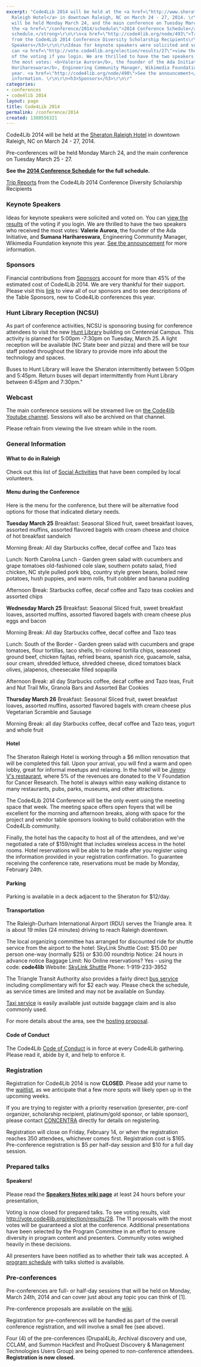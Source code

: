 ```yaml
---
excerpt: "Code4Lib 2014 will be held at the <a href=\"http://www.sheratonraleigh.com/\">Sheraton
  Raleigh Hotel</a> in downtown Raleigh, NC on March 24 - 27, 2014. \r\n \r\nPre-conferences
  will be held Monday March 24, and the main conference on Tuesday March 25 - 27.\r\n\r\n<strong>See
  the <a href=\"/conference/2014/schedule\">2014 Conference Schedule</a> for the full
  schedule.</strong>\r\n\r\n<a href=\"http://code4lib.org/node/493\">Trip Reports</a>
  from the Code4Lib 2014 Conference Diversity Scholarship Recipients\r\n\r\n<h3>Keynote
  Speakers</h3>\r\n\r\nIdeas for keynote speakers were solicited and voted on. You
  can <a href=\"http://vote.code4lib.org/election/results/27\">view the results</a>
  of the voting if you login. We are thrilled to have the two speakers who received
  the most votes: <b>Valerie Aurora</b>, the founder of the Ada Initiative, and <b>Sumana
  Harihareswara</b>, Engineering Community Manager, Wikimedia Foundation keynote this
  year. <a href=\"http://code4lib.org/node/490\">See the announcement</a> for more
  information. \r\n\r\n<h3>Sponsors</h3>\r\n\r"
categories:
- conferences
- code4lib 2014
layout: page
title: Code4Lib 2014
permalink: /conference/2014
created: 1380556321
---
```

Code4Lib 2014 will be held at the <a href="http://www.sheratonraleigh.com/">Sheraton Raleigh Hotel</a> in downtown Raleigh, NC on March 24 - 27, 2014. 
 
Pre-conferences will be held Monday March 24, and the main conference on Tuesday March 25 - 27.

<strong>See the <a href="/conference/2014/schedule">2014 Conference Schedule</a> for the full schedule.</strong>

<a href="http://code4lib.org/node/493">Trip Reports</a> from the Code4Lib 2014 Conference Diversity Scholarship Recipients

<h3>Keynote Speakers</h3>

Ideas for keynote speakers were solicited and voted on. You can <a href="http://vote.code4lib.org/election/results/27">view the results</a> of the voting if you login. We are thrilled to have the two speakers who received the most votes: <b>Valerie Aurora</b>, the founder of the Ada Initiative, and <b>Sumana Harihareswara</b>, Engineering Community Manager, Wikimedia Foundation keynote this year. <a href="http://code4lib.org/node/490">See the announcement</a> for more information. 

<h3>Sponsors</h3>

Financial contributions from <a href="http://www.code4lib.org/conference/2014/sponsors">Sponsors</a> account for more than 45% of the estimated cost of Code4Lib 2014.  We are very thankful for their support.  Please visit this <a href="http://www.code4lib.org/conference/2014/sponsors">link</a> to view all of our sponsors and to see descriptions of the Table Sponsors, new to Code4Lib conferences this year.

<h3>Hunt Library Reception (NCSU)</h3>

As part of conference activities, NCSU is sponsoring busing for conference attendees to visit the new <a href="http://www.lib.ncsu.edu/huntlibrary">Hunt Library</a> building on Centennial Campus.  This activity is planned for 5:00pm -7:30pm on Tuesday, March 25. A light reception will be available (NC State beer and pizza) and there will be tour staff posted throughout the library to provide more info about the technology and spaces. 

Buses to Hunt Library will leave the Sheraton intermittently between 5:00pm and 5:45pm.  Return buses will depart intermittently from Hunt Library between 6:45pm and 7:30pm." 

<h3>Webcast</h3>

The main conference sessions will be streamed live on <a href=" http://youtube.com/code4lib">the Code4lib Youtube channel</a>. Sessions will also be archived on that channel.

Please refrain from viewing the live stream while in the room.

<h3>General Information</h3>

<h4>What to do in Raleigh</h4>
Check out this list of <a href="http://wiki.code4lib.org/index.php/2014_Social_Activities">Social Activities</a> that have been compiled by local volunteers.

<h4>Menu during the Conference</h4>
Here is the menu for the conference, but there will be alternative food options for those that indicated dietary needs.

<b>Tuesday March 25</b>
Breakfast: Seasonal Sliced fruit, sweet breakfast loaves, assorted muffins, assorted flavored bagels with cream cheese and choice of hot breakfast sandwich

Morning Break: All day Starbucks coffee, decaf coffee and Tazo teas

Lunch: North Carolina Lunch - Garden green salad with cucumbers and grape tomatoes
old-fashioned cole slaw, southern potato salad, fried chicken, NC style pulled pork bbq, country style green beans, boiled new potatoes, hush puppies, and warm rolls, fruit cobbler and banana pudding

Afternoon Break: Starbucks coffee, decaf coffee and Tazo teas cookies and assorted chips

<b>Wednesday March 25</b>
Breakfast: Seasonal Sliced fruit, sweet breakfast loaves, assorted muffins, assorted flavored bagels with cream cheese plus eggs and bacon

Morning Break: All day Starbucks coffee, decaf coffee and Tazo teas

Lunch: South of the Border - Garden green salad with cucumbers and grape tomatoes, flour tortillas, taco shells, tri-colored tortilla chips, seasoned ground beef, chicken fajitas, refried beans, spanish rice, guacamole, salsa, sour cream, shredded lettuce, shredded cheese, diced tomatoes black olives, jalapenos, cheesecake filled sopapilla

Afternoon Break: all day Starbucks coffee, decaf coffee and Tazo teas, Fruit and Nut Trail Mix, Granola Bars and Assorted Bar Cookies

<b>Thursday March 26</b>
Breakfast: Seasonal Sliced fruit, sweet breakfast loaves, assorted muffins, assorted flavored bagels with cream cheese plus Vegetarian Scramble and Sausage

Morning Break: all day Starbucks coffee, decaf coffee and Tazo teas, yogurt and whole fruit

<h4>Hotel</h4>

The Sheraton Raleigh Hotel is working through a $6 million renovation that will be completed this fall.  Upon your arrival, you will find a warm and open lobby, great for informal meetups and relaxing. In the hotel will be <a href="http://www.sheratonraleigh.com/raleigh-restaurant">Jimmy V's restaurant</a>, where 5% of the revenues are donated to the V Foundation for Cancer Research.  The hotel is always within easy walking distance to many restaurants, pubs, parks, museums, and other attractions.

The Code4Lib 2014 Conference will be the only event using the meeting space that week.  The meeting space offers open foyers that will be excellent for the morning and afternoon breaks, along with space for the project and vendor table sponsors looking to build collaboration with the Code4Lib community.

Finally, the hotel has the capacity to host all of the attendees, and we've negotiated a rate of $159/night that includes wireless access in the hotel rooms.  Hotel reservations will be able to be made after you register using the information provided in your registration confirmation. To guarantee receiving the conference rate, reservations must be made by Monday, February 24th.

<h4>Parking</h4>
Parking is available in a deck adjacent to the Sheraton for $12/day.

<h4>Transportation</h4>
The Raleigh-Durham International Airport (RDU) serves the Triangle area. It is about 19 miles (24 minutes) driving to reach Raleigh downtown.

The local organizing committee has arranged for discounted ride for shuttle service from the airport to the hotel:
SkyLink Shuttle
Cost: $15.00 per person one-way (normally $25) or $30.00 roundtrip
Notice: 24 hours in advance notice
Baggage Limit: No
Online reservations? Yes - using the code: <b>code4lib</b>
Website: <a href="http://www.skylinkshuttle.com/">SkyLink Shuttle</a>
Phone: 1-919-233-3952

The Triangle Transit Authority also provides a fairly direct <a href="http://www.gotriangle.org/transit/service-to-airport/">bus service</a> including complimentary wifi for $2 each way. Please check the schedule, as service times are limited and may not be available on Sunday.

<a href="http://www.rdu.com/groundtrans/taxis.html">Taxi service</a> is easily available just outside baggage claim and is also commonly used.  

For more details about the area, see the <a href="https://docs.google.com/a/ncsu.edu/document/d/1amxzn4xs26ILszZek5nIEEfd4qHNfLjp1BAc5CU5YKw/edit">hosting proposal</a>. 

<h4>Code of Conduct</h4>

The Code4Lib <a href="/conference/2014/code_of_conduct">Code of Conduct</a> is in force at every Code4Lib gathering. Please read it, abide by it, and help to enforce it.

<h3>Registration</h3>

Registration for Code4Lib 2014 is now <strong>CLOSED</strong>. Please add your name to the <a href="https://docs.google.com/a/ncsu.edu/forms/d/1Vuo7g7xbNeGCQywwngkAt4OMdX0k3wsoiwCrxJtdx6k/viewform">waitlist</a>, as we anticipate that a few more spots will likely open up in the upcoming weeks.

If you are trying to register with a priority reservation (presenter, pre-conf organizer, scholarship recipient, platinum/gold sponsor, or table sponsor), please contact <a href="mailto:code4lib@concentra-cms.com" >CONCENTRA</a> directly for details on registering.

Registration will close on Friday, February 14, or when the registration reaches 350 attendees, whichever comes first.  Registration cost is $165. Pre-conference registration is $5 per half-day session and $10 for a full day session.  

<h3>Prepared talks</h3>

<h4>Speakers!</h4>
Please read the <a href="http://wiki.code4lib.org/index.php/2014_Notes_for_Speakers" target="_blank"><b>Speakers Notes wiki page</b></a> at least 24 hours before your presentation,

Voting is now closed for prepared talks. To see voting results, visit <a href="http://vote.code4lib.org/election/results/28">http://vote.code4lib.org/election/results/28</a>.  The 11 proposals with the most votes will be guaranteed a slot at the conference. Additional presentations have been selected by the Program Committee in an effort to ensure diversity in program content and presenters. Community votes weighed heavily in these decisions.

All presenters have been notified as to whether their talk was accepted. A <a href="http://code4lib.org/conference/2014/schedule">program schedule</a> with talks slotted is available.

<h3>Pre-conferences</h3>

Pre-conferences are full- or half-day sessions that will be held on Monday, March 24th, 2014 and can cover just about any topic you can think of [1].

Pre-conference proposals are available on the <a href="http://wiki.code4lib.org/index.php/2014_preconference_proposals">wiki</a>. 

Registration for pre-conferences will be handled as part of the overall conference registration, and will involve a small fee (see above).

Four (4) of the pre-conferences (Drupal4Lib, Archival discovery and use, CCLAM, and Summon Hackfest and ProQuest Discovery & Management Technologies Users Group) are being opened to non-conference attendees.  <b>Registration is now closed.</b> <!-- Registration is $25 for those not attending Code4Lib 2014, and registration is available <a href="https://www.concentra-cms.com/c/c4l2014precons">here</a>.<br />  <b>This link should be used by those not attending the full Code4Lib 2014 conference and ONLY registering for one of these three preconferences.</b> -->
